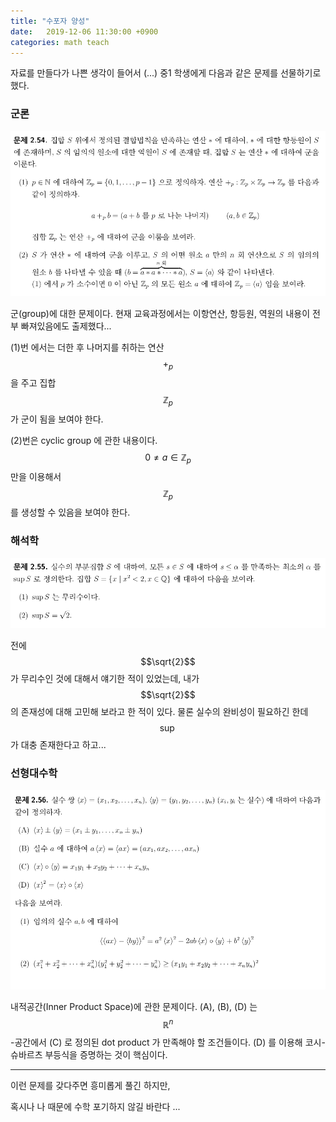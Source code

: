 ```yaml
---
title: "수포자 양성"
date:   2019-12-06 11:30:00 +0900
categories: math teach
---
```


자료를 만들다가 나쁜 생각이 들어서 (...) 중1 학생에게 다음과 같은 문제를 선물하기로 했다.

### 군론

![문제 1](https://github.com/calofmijuck/calofmijuck.github.io/blob/master/_posts/math/images/191206-1.png?raw=true)

군(group)에 대한 문제이다. 현재 교육과정에서는 이항연산, 항등원, 역원의 내용이 전부 빠져있음에도 출제했다...

(1)번 에서는 더한 후 나머지를 취하는 연산 $$+_p$$ 을 주고 집합 $$\mathbb{Z}_p$$ 가 군이 됨을 보여야 한다.

(2)번은 cyclic group 에 관한 내용이다. $$0\neq a\in \mathbb{Z}_p $$ 만을 이용해서 $$\mathbb{Z}_p$$ 를 생성할 수 있음을 보여야 한다.

### 해석학

![문제 2](https://github.com/calofmijuck/calofmijuck.github.io/blob/master/_posts/math/images/191206-2.png?raw=true)

전에 $$\sqrt{2}$$ 가 무리수인 것에 대해서 얘기한 적이 있었는데, 내가 $$\sqrt{2}$$ 의 존재성에 대해 고민해 보라고 한 적이 있다. 물론 실수의 완비성이 필요하긴 한데 $$\sup$$ 가 대충 존재한다고 하고...


### 선형대수학
![문제 3](https://github.com/calofmijuck/calofmijuck.github.io/blob/master/_posts/math/images/191206-3.png?raw=true)

내적공간(Inner Product Space)에 관한 문제이다. (A), (B), (D) 는 $$\mathbb{R}^n$$-공간에서 (C) 로 정의된 dot product 가 만족해야 할 조건들이다. (D) 를 이용해 코시-슈바르츠 부등식을 증명하는 것이 핵심이다.

---

이런 문제를 갖다주면 흥미롭게 풀긴 하지만, 

혹시나 나 때문에 수학 포기하지 않길 바란다 ...
